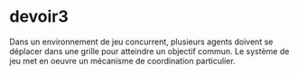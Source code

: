 # devoir3
Dans un environnement de jeu concurrent, plusieurs agents doivent se déplacer dans une grille pour atteindre un objectif commun. Le système de jeu met en oeuvre un mécanisme de coordination particulier.
